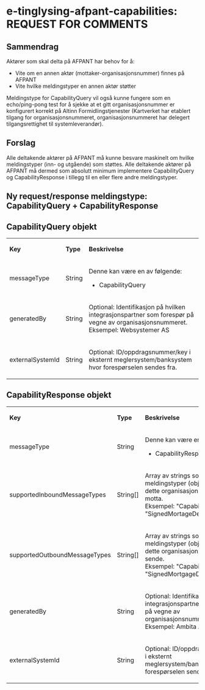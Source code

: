 # e-tinglysing-afpant-capabilities: REQUEST FOR COMMENTS
## Sammendrag
Aktører som skal delta på AFPANT har behov for å:
* Vite om en annen aktør (mottaker-organisasjonsnummer) finnes på AFPANT
* Vite hvilke meldingstyper en annen aktør støtter

Meldingstype for CapabilityQuery vil også kunne fungere som en echo/ping-pong test for å sjekke at et gitt organisasjonsnummer er konfigurert korrekt på Altinn Formidlingstjenester (Kartverket har etablert tilgang for organisasjonsnummeret, organisasjonsnummeret har delegert tilgangsrettighet til systemleverandør).

## Forslag
Alle deltakende aktører på AFPANT må kunne besvare maskinelt om hvilke meldingstyper (inn- og utgående) som støttes.
Alle deltakende aktører på AFPANT må dermed som absolutt minimum implementere CapabilityQuery og CapabilityResponse i tillegg til en eller flere andre meldingstyper.

## Ny request/response meldingstype: CapabilityQuery + CapabilityResponse
## CapabilityQuery objekt
<table>
	<tbody>
		<tr>
			<td><p><strong>Key</strong></p></td>
			<td><p><strong>Type</strong></p></td>
			<td><p><strong>Beskrivelse</strong></p></td>
		</tr>
		<tr>
			<td><p>messageType</p></td>
			<td><p>String</p></td>
			<td><p>Denne kan være en av følgende:</p><ul><li>CapabilityQuery</li></ul></td>
		</tr>
		<tr>
			<td><p>generatedBy</p></td>
			<td><p>String</p></td>
			<td><p>Optional: Identifikasjon på hvilken integrasjonspartner som forespør på vegne av organisasjonsnummeret.
            <br>Eksempel: Websystemer AS</p></td>
		</tr>
		<tr>
			<td><p>externalSystemId</p></td>
			<td><p>String</p></td>
			<td><p>Optional: ID/oppdragsnummer/key i eksternt meglersystem/banksystem hvor forespørselen sendes fra.</p></td>
		</tr>
	</tbody>
</table>

## CapabilityResponse objekt
<table>
	<tbody>
		<tr>
			<td><p><strong>Key</strong></p></td>
			<td><p><strong>Type</strong></p></td>
			<td><p><strong>Beskrivelse</strong></p></td>
		</tr>
		<tr>
			<td><p>messageType</p></td>
			<td><p>String</p></td>
			<td><p>Denne kan være en av følgende:</p><ul><li>CapabilityResponse</li></ul></td>
		</tr>	
		<tr>
			<td><p>supportedInboundMessageTypes</p></td>
			<td><p>String[]</p></td>
			<td><p>Array av strings som angir hvilke meldingstyper (objektnavn) som dette organisasjonsnummeret kan motta.
            <br>Eksempel: "CapabilityQuery" "SignedMortageDeed"</p></td>
		</tr>       
		<tr>
			<td><p>supportedOutboundMessageTypes</p></td>
			<td><p>String[]</p></td>
			<td><p>Array av strings som angir hvilke meldingstyper (objektnavn) som dette organisasjonsnummeret kan sende.
            <br>Eksempel: "CapabilityResponse" "SignedMortgageDeedProcessed"</p></td>
		</tr>
		<tr>
			<td><p>generatedBy</p></td>
			<td><p>String</p></td>
			<td><p>Optional: Identifikasjon på hvilken integrasjonspartner som besvarer på vegne av organisasjonsnummeret.
            <br>Eksempel: Ambita AS</p></td>
		</tr>        	
		<tr>
			<td><p>externalSystemId</p></td>
			<td><p>String</p></td>
			<td><p>Optional: ID/oppdragsnummer/key i eksternt meglersystem/banksystem hvor forespørselen sendes fra.</p></td>
		</tr>
	</tbody>
</table>